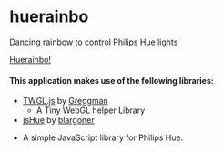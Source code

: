 # huerainbo
Dancing rainbow to control Philips Hue lights

[Huerainbo!](http://vii.github.io/huerainbo/index.html)

#### This application makes use of the following libraries:
* [TWGL.js](https://github.com/greggman/twgl.js) by [Greggman](https://github.com/greggman)
  - A Tiny WebGL helper Library
* [jsHue](https://github.com/blargoner/jshue) by [blargoner](https://github.com/blargoner)
- A simple JavaScript library for Philips Hue.

